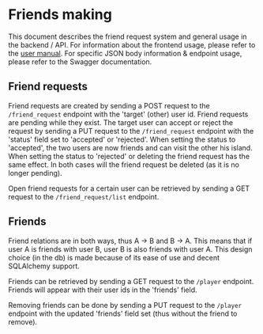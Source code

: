 # Friends making

This document describes the friend request system and general usage in the backend / API.
For information about the frontend usage, please refer to the [user manual](USER_MANUAL.md).
For specific JSON body information & endpoint usage, please refer to the Swagger documentation.

## Friend requests
Friend requests are created by sending a POST request to the `/friend_request` endpoint with the 'target' (other) user id.
Friend requests are pending while they exist. The target user can accept or reject the request by sending a PUT request to the `/friend_request` endpoint with the 'status' field set to 'accepted' or 'rejected'.
When setting the status to 'accepted', the two users are now friends and can visit the other his island.
When setting the status to 'rejected' or deleting the friend request has the same effect. In both cases will the friend request be deleted (as it is no longer pending).

Open friend requests for a certain user can be retrieved by sending a GET request to the `/friend_request/list` endpoint.

## Friends
Friend relations are in both ways, thus A -> B and B -> A. This means that if user A is friends with user B, user B is also friends with user A.
This design choice (in the db) is made because of its ease of use and decent SQLAlchemy support.

Friends can be retrieved by sending a GET request to the `/player` endpoint. Friends will appear with their user ids in the 'friends' field.

Removing friends can be done by sending a PUT request to the `/player` endpoint with the updated 'friends' field set (thus without the friend to remove).
